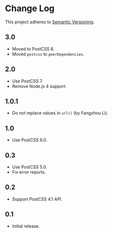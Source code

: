 # Change Log
This project adheres to [Semantic Versioning](http://semver.org/).

## 3.0
* Moved to PostCSS 8.
* Moved `postcss` to `peerDependencies`.

## 2.0
* Use PostCSS 7.
* Remove Node.js 4 support.

## 1.0.1
* Do not replace values in `url()` (by Fangzhou Li).

## 1.0
* Use PostCSS 6.0.

## 0.3
* Use PostCSS 5.0.
* Fix error reports.

## 0.2
* Support PostCSS 4.1 API.

## 0.1
* Initial release.
